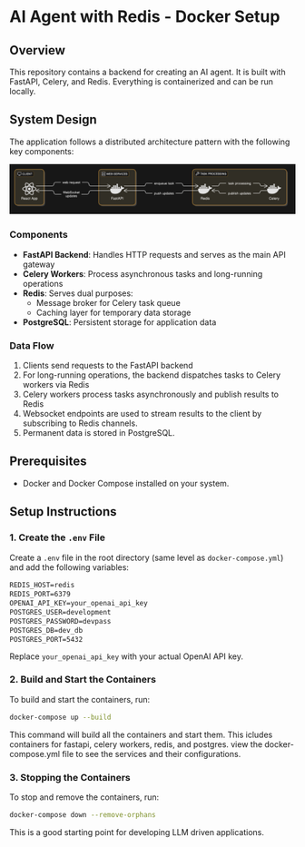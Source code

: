 # AI Agent with Redis - Docker Setup

## Overview
This repository contains a backend for creating an AI agent. It is built with FastAPI, Celery, and Redis. Everything is containerized and can be run locally.

## System Design
The application follows a distributed architecture pattern with the following key components:

![System Architecture Diagram](/api/static/system-architecture1.png)

### Components
- **FastAPI Backend**: Handles HTTP requests and serves as the main API gateway
- **Celery Workers**: Process asynchronous tasks and long-running operations
- **Redis**: Serves dual purposes:
  - Message broker for Celery task queue
  - Caching layer for temporary data storage
- **PostgreSQL**: Persistent storage for application data

### Data Flow
1. Clients send requests to the FastAPI backend
2. For long-running operations, the backend dispatches tasks to Celery workers via Redis
3. Celery workers process tasks asynchronously and publish results to Redis
4. Websocket endpoints are used to stream results to the client by subscribing to Redis channels.
5. Permanent data is stored in PostgreSQL.

## Prerequisites
- Docker and Docker Compose installed on your system.

## Setup Instructions

### 1. Create the `.env` File
Create a `.env` file in the root directory (same level as `docker-compose.yml`) and add the following variables:

```env
REDIS_HOST=redis
REDIS_PORT=6379
OPENAI_API_KEY=your_openai_api_key
POSTGRES_USER=development
POSTGRES_PASSWORD=devpass
POSTGRES_DB=dev_db
POSTGRES_PORT=5432
```
Replace `your_openai_api_key` with your actual OpenAI API key.


### 2. Build and Start the Containers
To build and start the containers, run:

```bash
docker-compose up --build
```
This command will build all the containers and start them. This icludes containers for fastapi, celery workers, redis, and postgres. view the docker-compose.yml file to see the services and their configurations.

### 3. Stopping the Containers
To stop and remove the containers, run:

```bash
docker-compose down --remove-orphans
```

This is a good starting point for developing LLM driven applications.
